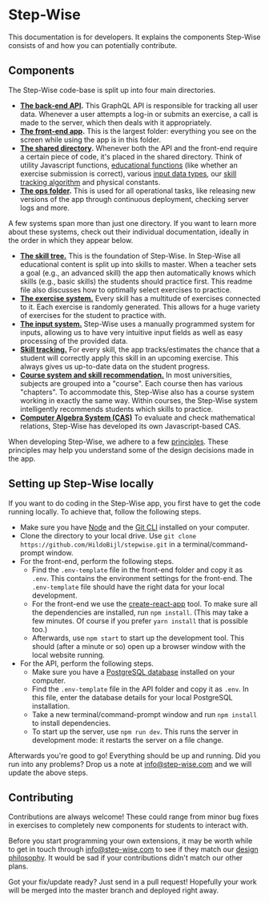 # Step-Wise

This documentation is for developers. It explains the components Step-Wise consists of and how you can potentially contribute.


## Components

The Step-Wise code-base is split up into four main directories.

- **[The back-end API](api/).** This GraphQL API is responsible for tracking all user data. Whenever a user attempts a log-in or submits an exercise, a call is made to the server, which then deals with it appropriately.
- **[The front-end app](frontend/).** This is the largest folder: everything you see on the screen while using the app is in this folder.
- **[The shared directory](shared/).** Whenever both the API and the front-end require a certain piece of code, it's placed in the shared directory. Think of utility Javascript functions, [educational functions](shared/edu/) (like whether an exercise submission is correct), various [input data types](shared/inputTypes/), our [skill tracking algorithm](shared/skillTracking) and physical constants.
- **[The ops folder](ops/).** This is used for all operational tasks, like releasing new versions of the app through continuous deployment, checking server logs and more.

A few systems span more than just one directory. If you want to learn more about these systems, check out their individual documentation, ideally in the order in which they appear below.

- **[The skill tree.](shared/edu/skills/)** This is the foundation of Step-Wise. In Step-Wise all educational content is split up into skills to master. When a teacher sets a goal (e.g., an advanced skill) the app then automatically knows which skills (e.g., basic skills) the students should practice first. This readme file also discusses how to optimally select exercises to practice.
- **[The exercise system.](shared/edu/exercises/)** Every skill has a multitude of exercises connected to it. Each exercise is randomly generated. This allows for a huge variety of exercises for the student to practice with.
- **[The input system.](shared/inputTypes/)** Step-Wise uses a manually programmed system for inputs, allowing us to have very intuitive input fields as well as easy processing of the provided data. 
- **[Skill tracking.](shared/skillTracking)** For every skill, the app tracks/estimates the chance that a student will correctly apply this skill in an upcoming exercise. This always gives us up-to-date data on the student progress.
- **[Course system and skill recommendation.](frontend/src/ui/edu/course/)** In most universities, subjects are grouped into a "course". Each course then has various "chapters". To accommodate this, Step-Wise also has a course system working in exactly the same way. Within courses, the Step-Wise system intelligently recommends students which skills to practice.
- **[Computer Algebra System (CAS)](shared/CAS)** To evaluate and check mathematical relations, Step-Wise has developed its own Javascript-based CAS.

When developing Step-Wise, we adhere to a few [principles](philosophy.md). These principles may help you understand some of the design decisions made in the app. 


## Setting up Step-Wise locally

If you want to do coding in the Step-Wise app, you first have to get the code running locally. To achieve that, follow the following steps.

- Make sure you have [Node](https://nodejs.org/en/download/) and the [Git CLI](https://git-scm.com/book/en/v2/Getting-Started-Installing-Git) installed on your computer.
- Clone the directory to your local drive. Use `git clone https://github.com/HildoBijl/stepwise.git` in a terminal/command-prompt window.
- For the front-end, perform the following steps.
	- Find the `.env-template` file in the front-end folder and copy it as `.env`. This contains the environment settings for the front-end. The `.env-template` file should have the right data for your local development.
	- For the front-end we use the [create-react-app](https://github.com/facebook/create-react-app) tool. To make sure all the dependencies are installed, run `npm install`. (This may take a few minutes. Of course if you prefer `yarn install` that is possible too.)
	- Afterwards, use `npm start` to start up the development tool. This should (after a minute or so) open up a browser window with the local website running.
- For the API, perform the following steps.
	- Make sure you have a [PostgreSQL database](https://www.postgresql.org/download/) installed on your computer.
	- Find the `.env-template` file in the API folder and copy it as `.env`. In this file, enter the database details for your local PostgreSQL installation.
	- Take a new terminal/command-prompt window and run `npm install` to install dependencies.
	- To start up the server, use `npm run dev`. This runs the server in development mode: it restarts the server on a file change.

Afterwards you're good to go! Everything should be up and running. Did you run into any problems? Drop us a note at <info@step-wise.com> and we will update the above steps.


## Contributing

Contributions are always welcome! These could range from minor bug fixes in exercises to completely new components for students to interact with.

Before you start programming your own extensions, it may be worth while to get in touch through <info@step-wise.com> to see if they match our [design philosophy](philosophy.md). It would be sad if your contributions didn't match our other plans.

Got your fix/update ready? Just send in a pull request! Hopefully your work will be merged into the master branch and deployed right away.

